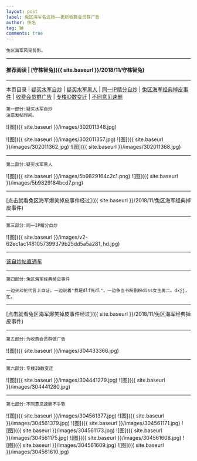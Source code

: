 ```yaml
---
layout: post
label: 兔区海军名远扬——更新收费会员群广告
author: 佚名
tag: 锤
comments: true
---
```


    兔区海军风采剪影。

---

#### 推荐阅读 \| [守株智兔]({{ site.baseurl }}/2018/11/守株智兔) 

---
本页目录 \| [疑买水军自炒](#dxjje) \| [疑买水军黑人](#dxjja) \| [同一IP精分自炒](#dxjjb) \| [兔区海军经典掉皮事件](#dxjjc) \| [收费会员群广告](#dxjjd) \| [专楼ID数变迁](#dxjjf) \| [不同意见速删](#dxjjg) 



<a class="anchor" name="dxjje"></a>

    第一部分:疑买水军自炒
    注意发帖时间。

![图]({{ site.baseurl }}/images/302011348.jpg)

![图]({{ site.baseurl }}/images/302011357.jpg)
![图]({{ site.baseurl }}/images/302011362.jpg)
![图]({{ site.baseurl }}/images/302011368.jpg)

---

<a class="anchor" name="dxjja"></a>

    第二部分:疑买水军黑人

![图]({{ site.baseurl }}/images/5b9829164c2c1.png)
![图]({{ site.baseurl }}/images/5b9829184bcd7.png)

---

[点击就看兔区海军爆笑掉皮事件经过]({{ site.baseurl }}/2018/11/兔区海军经典掉皮事件)


---

<a class="anchor" name="dxjjb"></a>

    第三部分:同一IP精分自炒

![图]({{ site.baseurl }}/images/v2-62ec1ac1481057399379b25dd5a5a281_hd.jpg)

---

[该自炒帖直通车](http://bbs.jjwxc.net/showmsg.php?board=2&boardpagemsg=1&id=3279236)

---

<a class="anchor" name="dxjjc"></a>

    第四部分:兔区海军经典掉皮事件
    
    一边买邓伦代言上自证，一边说着"我是dlf死dl"，一边争当书粉剧粉diss女主男二。dxjj，忙。

---

[点击就看兔区海军爆笑掉皮事件经过]({{ site.baseurl }}/2018/11/兔区海军经典掉皮事件)

---


<a class="anchor" name="dxjjd"></a>

    第五部分:为收费会员群做广告

![图]({{ site.baseurl }}/images/304433366.jpg)

---

<a class="anchor" name="dxjjf"></a>

    第六部分:专楼ID数变迁

![图]({{ site.baseurl }}/images/304441279.jpg)
![图]({{ site.baseurl }}/images/304441280.jpg)

---

<a class="anchor" name="dxjjg"></a>

    第七部分:不同意见速删不手软

![图]({{ site.baseurl }}/images/304561377.jpg)
![图]({{ site.baseurl }}/images/304561379.jpg)
![图]({{ site.baseurl }}/images/304561171.jpg)
![图]({{ site.baseurl }}/images/304561173.jpg)
![图]({{ site.baseurl }}/images/304561175.jpg)
![图]({{ site.baseurl }}/images/304561608.jpg)
![图]({{ site.baseurl }}/images/304561609.jpg)
![图]({{ site.baseurl }}/images/304561610.jpg)